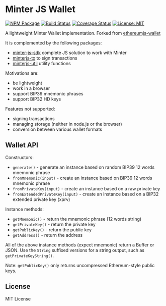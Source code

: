 # Minter JS Wallet

[![NPM Package](https://img.shields.io/npm/v/minterjs-wallet.svg?style=flat-square)](https://www.npmjs.org/package/minterjs-wallet)
[![Build Status](https://api.travis-ci.com/MinterTeam/minterjs-wallet.svg?branch=master)](https://travis-ci.com/MinterTeam/minterjs-wallet)
[![Coverage Status](https://coveralls.io/repos/github/MinterTeam/minterjs-wallet/badge.svg?branch=master)](https://coveralls.io/github/MinterTeam/minterjs-wallet?branch=master)
[![License: MIT](https://img.shields.io/badge/License-MIT-yellow.svg)](https://github.com/MinterTeam/minterjs-wallet/blob/master/LICENSE)

A lightweight Minter Wallet implementation.
Forked from [ethereumjs-wallet](https://github.com/ethereumjs/ethereumjs-wallet)

It is complemented by the following packages:
- [minter-js-sdk](https://github.com/MinterTeam/minter-js-sdk) complete JS solution to work with Minter
- [minterjs-tx](https://github.com/MinterTeam/minterjs-tx) to sign transactions
- [minterjs-util](https://github.com/MinterTeam/minterjs-util) utility functions

Motivations are:
- be lightweight
- work in a browser
- support BIP39 mnemonic phrases
- support BIP32 HD keys

Features not supported:
- signing transactions
- managing storage (neither in node.js or the browser)
- conversion between various wallet formats

## Wallet API

Constructors:

* `generate()` - generate an instance based on random BIP39 12 words mnemonic phrase
* `fromMnemonic(input)` - create an instance based on BIP39 12 words mnemonic phrase
* `fromPrivateKey(input)` - create an instance based on a raw private key
* `fromExtendedPrivateKey(input)` - create an instance based on a BIP32 extended private key (xprv)

Instance methods:

* `getMnemonic()` - return the mnemonic phrase (12 words string)
* `getPrivateKey()` - return the private key
* `getPublicKey()` - return the public key
* `getAddress()` - return the address

All of the above instance methods (expect mnemonic) return a Buffer or JSON. Use the `String` suffixed versions for a string output, such as `getPrivateKeyString()`.

Note: `getPublicKey()` only returns uncompressed Ethereum-style public keys.

## License

MIT License
